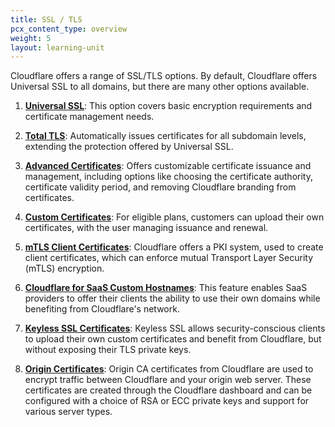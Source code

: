 ```yaml
---
title: SSL / TLS
pcx_content_type: overview
weight: 5
layout: learning-unit
---
```


Cloudflare offers a range of SSL/TLS options. By default, Cloudflare offers Universal SSL to all domains, but there are many other options available. 

1. [**Universal SSL**](/ssl/edge-certificates/universal-ssl/): This option covers basic encryption requirements and certificate management needs.



2. [**Total TLS**](/ssl/edge-certificates/additional-options/total-tls/): Automatically issues certificates for all subdomain levels, extending the protection offered by Universal SSL.

3. [**Advanced Certificates**](/ssl/edge-certificates/advanced-certificate-manager/): Offers customizable certificate issuance and management, including options like choosing the certificate authority, certificate validity period, and removing Cloudflare branding from certificates.

4. [**Custom Certificates**](/ssl/edge-certificates/custom-certificates/): For eligible plans, customers can upload their own certificates, with the user managing issuance and renewal.

5. [**mTLS Client Certificates**](/ssl/client-certificates/): Cloudflare offers a PKI system, used to create client certificates, which can enforce mutual Transport Layer Security (mTLS) encryption.

6. [**Cloudflare for SaaS Custom Hostnames**](/cloudflare-for-platforms/cloudflare-for-saas/): This feature enables SaaS providers to offer their clients the ability to use their own domains while benefiting from Cloudflare's network. 

7. [**Keyless SSL Certificates**](/ssl/keyless-ssl/): Keyless SSL allows security-conscious clients to upload their own custom certificates and benefit from Cloudflare, but without exposing their TLS private keys.

8. [**Origin Certificates**](/ssl/origin-configuration/origin-ca/): Origin CA certificates from Cloudflare are used to encrypt traffic between Cloudflare and your origin web server. These certificates are created through the Cloudflare dashboard and can be configured with a choice of RSA or ECC private keys and support for various server types.

